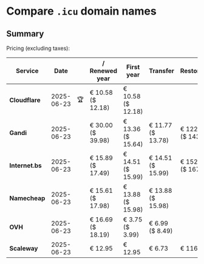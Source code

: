 # Compare `.icu` domain names

## Summary

Pricing (excluding taxes):

| Service | Date |  | / Renewed year | First year | Transfer | Restoration |
|--|--|--|--|--|--|--|
| **Cloudflare** | 2025-06-23 | 🏆 | € 10.58<br>($ 12.18) | € 10.58<br>($ 12.18) |  |  |
| **Gandi** | 2025-06-23 |  | € 30.00<br>($ 39.98) | € 13.36<br>($ 15.64) | € 11.77<br>($ 13.78) | € 122.42<br>($ 143.24) |
| **Internet.bs** | 2025-06-23 |  | € 15.89<br>($ 17.49) | € 14.51<br>($ 15.99) | € 14.51<br>($ 15.99) | € 152.09<br>($ 167.49) |
| **Namecheap** | 2025-06-23 |  | € 15.61<br>($ 17.98) | € 13.88<br>($ 15.98) | € 13.88<br>($ 15.98) |  |
| **OVH** | 2025-06-23 |  | € 16.69<br>($ 18.19) | € 3.75<br>($ 3.99) | € 6.99<br>($ 8.49) |  |
| **Scaleway** | 2025-06-23 |  | € 12.95 | € 12.95 | € 6.73 | € 116.26 |

